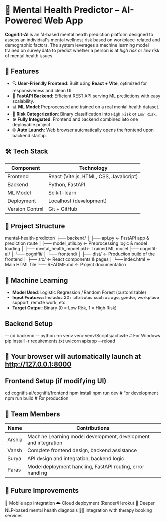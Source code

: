 # 🧠 Mental Health Predictor – AI-Powered Web App

**Cognifit-AI** is an AI-based mental health prediction platform designed to assess an individual's mental wellness risk based on workplace-related and demographic factors. The system leverages a machine learning model trained on survey data to predict whether a person is at *high risk* or *low risk* of mental health issues.


## 🚀 Features

- 🔍 **User-Friendly Frontend**: Built using **React + Vite**, optimized for responsiveness and clean UI.
- 🔗 **FastAPI Backend**: Efficient REST API serving ML predictions with easy scalability.
- 📊 **ML Model**: Preprocessed and trained on a real mental health dataset.
- 🎯 **Risk Categorization**: Binary classification into `High Risk` or `Low Risk`.
- ⚙️ **Fully Integrated**: Frontend and backend combined into one deployable project.
- 🌐 **Auto Launch**: Web browser automatically opens the frontend upon backend startup.


## 🛠️ Tech Stack

| Component | Technology |
|----------|-------------|
| Frontend | React (Vite.js, HTML, CSS, JavaScript) |
| Backend | Python, FastAPI |
| ML Model | Scikit-learn |
| Deployment | Localhost (development) |
| Version Control | Git + GitHub |


## 📁 Project Structure

mental-health-predictor/
├── backend/
│ ├── api.py ← FastAPI app & prediction route
│ ├── model_utils.py ← Preprocessing logic & model loading
│ ├── mental_health_model.pkl← Trained ML model
├── cognifit-ai/
│ └── cognifit/
│ └── frontend/
│ ├── dist/ ← Production build of the frontend
│ ├── src/ ← React components & pages
│ └── index.html ← Main HTML file
└── README.md ← Project documentation


## 🧠 Machine Learning
- **Model Used**: Logistic Regression / Random Forest (customizable)
- **Input Features**: Includes 20+ attributes such as age, gender, workplace support, remote work, etc.
- **Target Output**: Binary (0 = Low Risk, 1 = High Risk)


## Backend Setup
-- cd backend
-- python -m venv venv
venv\Scripts\activate   # For Windows
pip install -r requirements.txt
uvicorn api:app --reload
## 🔁 Your browser will automatically launch at http://127.0.0.1:8000

## Frontend Setup (if modifying UI)
cd cognifit-ai/cognifit/frontend
npm install
npm run dev       # For development
npm run build     # For production

## 👥 Team Members

| Name | Contributions |
|----------|-------------|
| Arshia | Machine Learning model development, development and integration |
| Vansh | Complete frontend design, backend assistance |
| Surya | API design and integration, backend logic |
| Paras | Model deployment handling, FastAPI routing, error handling |

## 📌 Future Improvements
📲 Mobile app integration
☁️ Cloud deployment (Render/Heroku)
🧬 Deeper NLP-based mental health diagnosis
👨‍⚕️ Integration with therapy booking services

